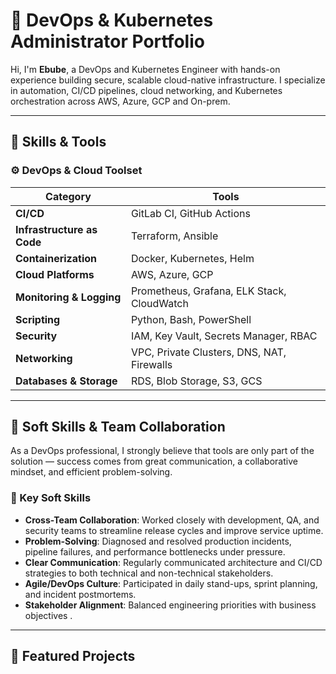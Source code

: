 # 🚀 DevOps & Kubernetes Administrator Portfolio

Hi, I'm **Ebube**, a DevOps and Kubernetes Engineer with hands-on experience building secure, scalable cloud-native infrastructure. I specialize in automation, CI/CD pipelines, cloud networking, and Kubernetes orchestration across AWS, Azure, GCP and On-prem.

---

## 🧰 Skills & Tools

### ⚙️ DevOps & Cloud Toolset

| Category                  | Tools |
|---------------------------|-------|
| **CI/CD**                 | GitLab CI, GitHub Actions|
| **Infrastructure as Code**| Terraform, Ansible |
| **Containerization**      | Docker, Kubernetes, Helm |
| **Cloud Platforms**       | AWS, Azure, GCP |
| **Monitoring & Logging**  | Prometheus, Grafana, ELK Stack, CloudWatch |
| **Scripting**             | Python, Bash, PowerShell |
| **Security**              | IAM, Key Vault, Secrets Manager, RBAC |
| **Networking**            | VPC, Private Clusters, DNS, NAT, Firewalls |
| **Databases & Storage**   | RDS, Blob Storage, S3, GCS |

---

## 🧠 Soft Skills & Team Collaboration

As a DevOps professional, I strongly believe that tools are only part of the solution — success comes from great communication, a collaborative mindset, and efficient problem-solving.

### 🧩 Key Soft Skills

- **Cross-Team Collaboration**: Worked closely with development, QA, and security teams to streamline release cycles and improve service uptime.
- **Problem-Solving**: Diagnosed and resolved production incidents, pipeline failures, and performance bottlenecks under pressure.
- **Clear Communication**: Regularly communicated architecture and CI/CD strategies to both technical and non-technical stakeholders.
- **Agile/DevOps Culture**: Participated in daily stand-ups, sprint planning, and incident postmortems.
- **Stakeholder Alignment**: Balanced engineering priorities with business objectives .

---
## 📂 Featured Projects
